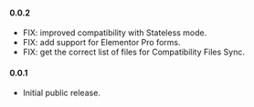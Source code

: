 #### 0.0.2
* FIX: improved compatibility with Stateless mode.
* FIX: add support for Elementor Pro forms.
* FIX: get the correct list of files for Compatibility Files Sync.

#### 0.0.1
* Initial public release.
